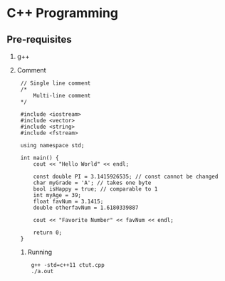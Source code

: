 # C++ Programming #
## Pre-requisites ##
1. g++
2. Comment

		// Single line comment
		/*
			Multi-line comment
		*/
		
		#include <iostream>
		#include <vector>
		#include <string>
		#include <fstream>
		
		using namespace std;
		
		int main() {
			cout << "Hello World" << endl;
			
			const double PI = 3.1415926535; // const cannot be changed
			char myGrade = 'A'; // takes one byte
			bool isHappy = true; // comparable to 1
			int myAge = 39;
			float favNum = 3.1415;
			double otherfavNum = 1.6180339887
			
			cout << "Favorite Number" << favNum << endl;
			
			return 0;
		}
		
	1. Running

			g++ -std=c++11 ctut.cpp
			./a.out